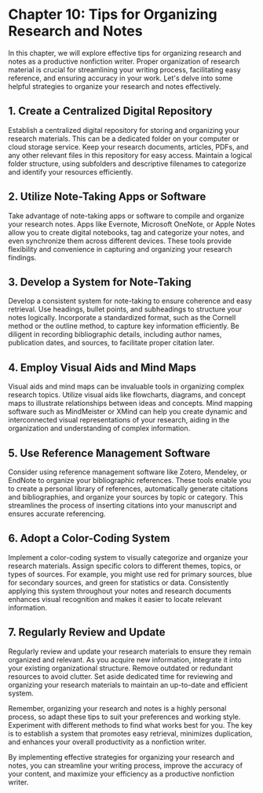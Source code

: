 Chapter 10: Tips for Organizing Research and Notes
==================================================

In this chapter, we will explore effective tips for organizing research and notes as a productive nonfiction writer. Proper organization of research material is crucial for streamlining your writing process, facilitating easy reference, and ensuring accuracy in your work. Let's delve into some helpful strategies to organize your research and notes effectively.

**1. Create a Centralized Digital Repository**
----------------------------------------------

Establish a centralized digital repository for storing and organizing your research materials. This can be a dedicated folder on your computer or cloud storage service. Keep your research documents, articles, PDFs, and any other relevant files in this repository for easy access. Maintain a logical folder structure, using subfolders and descriptive filenames to categorize and identify your resources efficiently.

**2. Utilize Note-Taking Apps or Software**
-------------------------------------------

Take advantage of note-taking apps or software to compile and organize your research notes. Apps like Evernote, Microsoft OneNote, or Apple Notes allow you to create digital notebooks, tag and categorize your notes, and even synchronize them across different devices. These tools provide flexibility and convenience in capturing and organizing your research findings.

**3. Develop a System for Note-Taking**
---------------------------------------

Develop a consistent system for note-taking to ensure coherence and easy retrieval. Use headings, bullet points, and subheadings to structure your notes logically. Incorporate a standardized format, such as the Cornell method or the outline method, to capture key information efficiently. Be diligent in recording bibliographic details, including author names, publication dates, and sources, to facilitate proper citation later.

**4. Employ Visual Aids and Mind Maps**
---------------------------------------

Visual aids and mind maps can be invaluable tools in organizing complex research topics. Utilize visual aids like flowcharts, diagrams, and concept maps to illustrate relationships between ideas and concepts. Mind mapping software such as MindMeister or XMind can help you create dynamic and interconnected visual representations of your research, aiding in the organization and understanding of complex information.

**5. Use Reference Management Software**
----------------------------------------

Consider using reference management software like Zotero, Mendeley, or EndNote to organize your bibliographic references. These tools enable you to create a personal library of references, automatically generate citations and bibliographies, and organize your sources by topic or category. This streamlines the process of inserting citations into your manuscript and ensures accurate referencing.

**6. Adopt a Color-Coding System**
----------------------------------

Implement a color-coding system to visually categorize and organize your research materials. Assign specific colors to different themes, topics, or types of sources. For example, you might use red for primary sources, blue for secondary sources, and green for statistics or data. Consistently applying this system throughout your notes and research documents enhances visual recognition and makes it easier to locate relevant information.

**7. Regularly Review and Update**
----------------------------------

Regularly review and update your research materials to ensure they remain organized and relevant. As you acquire new information, integrate it into your existing organizational structure. Remove outdated or redundant resources to avoid clutter. Set aside dedicated time for reviewing and organizing your research materials to maintain an up-to-date and efficient system.

Remember, organizing your research and notes is a highly personal process, so adapt these tips to suit your preferences and working style. Experiment with different methods to find what works best for you. The key is to establish a system that promotes easy retrieval, minimizes duplication, and enhances your overall productivity as a nonfiction writer.

By implementing effective strategies for organizing your research and notes, you can streamline your writing process, improve the accuracy of your content, and maximize your efficiency as a productive nonfiction writer.
